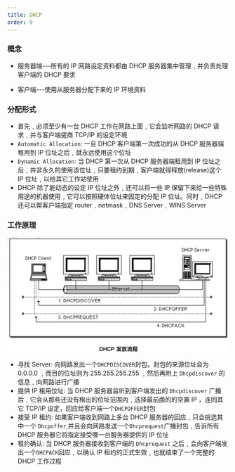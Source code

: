 ```yaml
---
title: DHCP
order: 9
---
```


### 概念

- 服务器端---所有的 IP 网路设定资料都由 DHCP 服务器集中管理﹐并负责处理客户端的 DHCP 要求

- 客户端---使用从服务器分配下来的 IP 环境资料

### 分配形式

- 首先﹐必须至少有一台 DHCP 工作在网路上面﹐它会监听网路的 DHCP 请求﹐并与客户端搓商 TCP/IP 的设定环境
- `Automatic Allocation`: 一旦 DHCP 客户端第一次成功的从 DHCP 服务器端租用到 IP 位址之后﹐就永远使用这个位址
- `Dynamic Allocation`: 当 DHCP 第一次从 DHCP 服务器端租用到 IP 位址之后﹐并非永久的使用该位址﹐只要租约到期﹐客户端就得释放(release)这个 IP 位址﹐以给其它工作站使用
- DHCP 除了能动态的设定 IP 位址之外﹐还可以将一些 IP 保留下来给一些特殊用途的机器使用﹐它可以按照硬体位址来固定的分配 IP 位址。同时﹐DHCP 还可以帮客户端指定 router﹑netmask﹑DNS Server﹑WINS Server

### 工作原理

![](../assets/network/dhcpFirst.png)

- 寻找 Server: 向网路发出一个`DHCPDISCOVER`封包。封包的来源位址会为 0.0.0.0 ﹐而目的位址则为 255.255.255.255 ﹐然后再附上 `Dhcpdiscover` 的信息﹐向网路进行广播
- 提供 IP 租用位址: 当 DHCP 服务器监听到客户端发出的 `Dhcpdiscover` 广播后﹐它会从那些还没有租出的位址范围内﹐选择最前面的的空置 IP ，连同其它 TCP/IP 设定，回应给客户端一个`DHCPOFFER`封包
- 接受 IP 租约: 如果客户端收到网路上多台 DHCP 服务器的回应﹐只会挑选其中一个 `Dhcpoffer`,并且会向网路发送一个`Dhcprequest`广播封包﹐告诉所有 DHCP 服务器它将指定接受哪一台服务器提供的 IP 位址
- 租约确认: 当 DHCP 服务器接收到客户端的 `Dhcprequest` 之后﹐会向客户端发出一个`DHCPACK`回应﹐以确认 IP 租约的正式生效﹐也就结束了一个完整的 DHCP 工作过程
